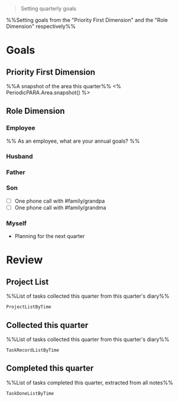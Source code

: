 > Setting quarterly goals

%%Setting goals from the "Priority First Dimension" and the "Role Dimension" respectively%%

# Goals

## Priority First Dimension
%%A snapshot of the area this quarter%%
<% PeriodicPARA.Area.snapshot() %>

## Role Dimension
### Employee
%% As an employee, what are your annual goals? %%
### Husband
### Father
### Son
- [ ] One phone call with #family/grandpa
- [ ] One phone call with #family/grandma
### Myself
- Planning for the next quarter

# Review
## Project List
%%List of tasks collected this quarter from this quarter's diary%%
```LifeOS
ProjectListByTime
```

## Collected this quarter
%%List of tasks collected this quarter from this quarter's diary%%
```LifeOS
TaskRecordListByTime
```

## Completed this quarter
%%List of tasks completed this quarter, extracted from all notes%%
```LifeOS
TaskDoneListByTime
```

